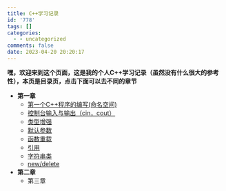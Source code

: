 ```yaml
---
title: C++学习记录
id: '778'
tags: []
categories:
  - - uncategorized
comments: false
date: 2023-04-20 20:20:17
---
```


**嘿，欢迎来到这个页面，这是我的个人C++学习记录（虽然没有什么很大的参考性），本页是目录页，点击下面可以去不同的章节**

*   **第一章**
    *   [第一个C++程序的编写(命名空间)](https://niaoluo.top/2023/04/20/%e7%ac%ac%e4%b8%80%e4%b8%aac%e7%a8%8b%e5%ba%8f%e7%9a%84%e7%bc%96%e5%86%99%ef%bc%88%e5%91%bd%e5%90%8d%e7%a9%ba%e9%97%b4%ef%bc%89/)
    *   [控制台输入与输出（cin，cout）](https://niaoluo.top/2023/05/03/%e6%8e%a7%e5%88%b6%e5%8f%b0%e8%be%93%e5%85%a5-%e8%be%93%e5%87%ba/)
    *   [类型增强](https://niaoluo.top/2023/05/03/%e7%b1%bb%e5%9e%8b%e5%a2%9e%e5%bc%ba/)
    *   [默认参数](https://niaoluo.top/2023/05/03/默认参数/)
    *   [函数重载](https://niaoluo.top/2023/05/04/%e5%87%bd%e6%95%b0%e9%87%8d%e8%bd%bd/)
    *   [引用](https://niaoluo.top/2023/05/06/引用/)
    *   [字符串类](https://niaoluo.top/2023/05/07/字符串类/)
    *   [new/delete](https://niaoluo.top/2023/05/28/new-delete/)
*   **第二章**
    *   第三章